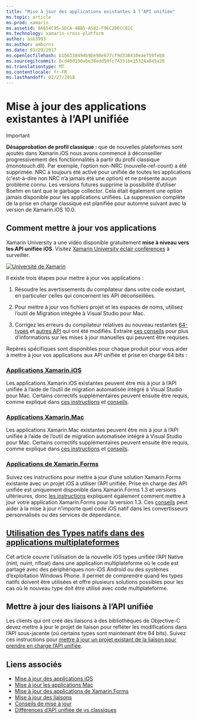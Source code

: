 ```yaml
---
title: "Mise à jour des applications existantes à l’API unifiée"
ms.topic: article
ms.prod: xamarin
ms.assetid: 8A654C95-5DCA-4BB5-A582-F96C2BECC81C
ms.technology: xamarin-cross-platform
author: asb3993
ms.author: amburns
ms.date: 03/29/2017
ms.openlocfilehash: b1b6338494b9be98e677cf9d338410eae759feb8
ms.sourcegitcommit: 6cd40d190abe38edd50fc74331be15324a845a28
ms.translationtype: MT
ms.contentlocale: fr-FR
ms.lasthandoff: 02/27/2018
---
```

# <a name="updating-existing-apps-to-the-unified-api"></a>Mise à jour des applications existantes à l’API unifiée

> [!IMPORTANT]
> **Désapprobation de profil classique :** que de nouvelles plateformes sont ajoutés dans Xamarin.iOS nous avons commencé à déconseiller progressivement des fonctionnalités à partir du profil classique (monotouch.dll). Par exemple, l’option non-NRC (nouvelle-ref-count) a été supprimée. NRC a toujours été activé pour unifiée de toutes les applications (c'est-à-dire non NRC n’a jamais été une option) et ne présente aucun problème connu. Les versions futures supprime la possibilité d’utiliser Boehm en tant que le garbage collector. Cela était également une option jamais disponible pour les applications unifiées. La suppression complète de la prise en charge classique est planifiée pour automne suivant avec la version de Xamarin.iOS 10.0.




## <a name="how-to-update-your-apps"></a>Comment mettre à jour vos applications

Xamarin University a une vidéo disponible gratuitement **mise à niveau vers les API unifiée iOS**. Visitez [Xamarin University éclair conférences](http://university.xamarin.com/lightninglectures) à surveiller.

[ ![](updating-apps-images/xamu-video-sml.png "Université de Xamarin")](http://university.xamarin.com/lightninglectures)

Il existe trois étapes pour mettre à jour vos applications :

1. Résoudre les avertissements du compilateur dans votre code existant, en particulier celles qui concernent les API déconseillées.

2. Pour mettre à jour vos fichiers projet et les espaces de noms, utilisez l’outil de Migration intégrée à Visual Studio pour Mac.

3. Corrigez les erreurs du compilateur relatives au nouveau restantes [64-types](~/cross-platform/macios/nativetypes.md) et [autres API](~/cross-platform/macios/unified/index.md#deprecated-typos) qui ont été modifiés. Extraire [ces conseils](~/cross-platform/macios/unified/updating-tips.md) pour plus d’informations sur les mises à jour manuelles qui peuvent être requises.

Repères spécifiques sont disponibles pour chaque produit pour vous aider à mettre à jour vos applications aux API unifiée et prise en charge 64 bits :

### <a name="xamarinios-appscross-platformmaciosunifiedupdating-ios-appsmd"></a>[Applications Xamarin.iOS](~/cross-platform/macios/unified/updating-ios-apps.md)

Les applications Xamarin.iOS existantes peuvent être mis à jour à l’API unifiée à l’aide de l’outil de migration automatisée intégré à Visual Studio pour Mac. Certains correctifs supplémentaires peuvent ensuite être requis, comme expliqué dans [ces instructions](~/cross-platform/macios/unified/updating-ios-apps.md) et [conseils](~/cross-platform/macios/unified/updating-tips.md).

###  <a name="xamarinmac-appscross-platformmaciosunifiedupdating-mac-appsmd"></a>[Applications Xamarin.Mac](~/cross-platform/macios/unified/updating-mac-apps.md)

Les applications Xamarin.Mac existantes peuvent être mis à jour à l’API unifiée à l’aide de l’outil de migration automatisée intégré à Visual Studio pour Mac. Certains correctifs supplémentaires peuvent ensuite être requis, comme expliqué dans [ces instructions](~/cross-platform/macios/unified/updating-mac-apps.md) et [conseils](~/cross-platform/macios/unified/updating-tips.md).

###  <a name="xamarinforms-appscross-platformmaciosunifiedupdating-xamarin-forms-appsmd"></a>[Applications de Xamarin.Forms](~/cross-platform/macios/unified/updating-xamarin-forms-apps.md)

Suivez ces instructions pour mettre à jour d’une solution Xamarin.Forms existante avec un projet iOS à utiliser l’API unifiée. Prise en charge des API unifiée est uniquement disponible dans Xamarin.Forms 1.3 et versions ultérieures, donc [les instructions](~/cross-platform/macios/unified/updating-xamarin-forms-apps.md) expliquent également comment mettre à jour votre application Xamarin.Forms pour la version 1.3. Ces [conseils](~/cross-platform/macios/unified/updating-tips.md) peut aider à la mise à jour n’importe quel code iOS natif dans les convertisseurs personnalisés ou des services de dépendance.

## <a name="working-with-native-types-in-cross-platform-appscross-platformmaciosnativetypesmd"></a>[Utilisation des Types natifs dans des applications multiplateformes](~/cross-platform/macios/nativetypes.md)

Cet article couvre l’utilisation de la nouvelle iOS types unifiée l’API Native (nint, nuint, nfloat) dans une application multiplateforme où le code est partagé avec des périphériques non-iOS Android ou des systèmes d’exploitation Windows Phone. Il permet de comprendre quand les types natifs doivent être utilisées et offre plusieurs solutions possibles pour les cas où le nouveau type doit être utilisé avec code multiplateforme.

## <a name="update-bindings-to-the-unified-api"></a>Mettre à jour des liaisons à l’API unifiée

Les clients qui ont créé des liaisons à des bibliothèques de Objective-C devez mettre à jour le projet de liaison pour refléter les modifications dans l’API sous-jacente (où certains types sont maintenant être 64 bits).
Suivez ces instructions pour [mettre à jour un projet existant de la liaison pour prendre en charge l’API unifiée](~/cross-platform/macios/unified/update-binding.md).




## <a name="related-links"></a>Liens associés

- [Mise à jour des applications iOS](~/cross-platform/macios/unified/updating-ios-apps.md)
- [Mise à jour les applications Mac](~/cross-platform/macios/unified/updating-mac-apps.md)
- [Mise à jour des applications de Xamarin.Forms](~/cross-platform/macios/unified/updating-xamarin-forms-apps.md)
- [Mise à jour des liaisons](~/cross-platform/macios/unified/update-binding.md)
- [Conseils de mise à jour](~/cross-platform/macios/unified/updating-tips.md)
- [Différences d’API unifiée de vs classiques](http://developer.xamarin.comhttps://developer.xamarin.com/releases/ios/api_changes/classic-vs-unified-8.6.0/)
